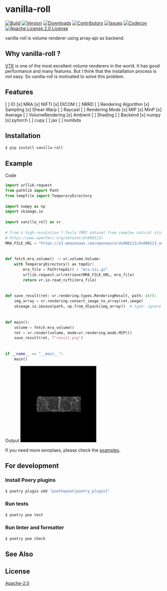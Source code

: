 # vanilla-roll
[![Build][build-shiled]][build-url]
[![Version][version-shield]][version-url]
[![Downloads][download-shield]][download-url]
[![Contributors][contributors-shield]][contributors-url]
[![Issues][issues-shield]][issues-url]
[![Codecov][codecov-shield]][codecov-url]
[![Apache License 2.0 License][license-shield]][license-url]

vanilla-roll is volume renderer using array-api as backend.

## Why vanilla-roll ?
[VTK](https://vtk.org/) is one of the most excellent volume renderers in the world.
It has good performance and many features.
But I think that the installation process is not easy.
So vanilla-roll is motivated to solve this problem.

## Features
[ ] IO
  [x] MRA
  [x] NIFTI
  [x] DICOM
  [ ] NRRD
[ ] Rendering Algorithm
  [x] Sampling
  [x] Shear-Warp
  [ ] Raycast
[ ] Rendering Mode
  [x] MIP
  [x] MinP
  [x] Average
  [ ] VolumeRendering
    [x] Ambient
    [ ] Shading
[ ] Backend
  [x] numpy
  [x] pytorch
  [ ] cupy
  [ ] jax
  [ ] numbda


## Installation
```bash
$ pip install vanilla-roll
```

## Example
Code
```python
import urllib.request
from pathlib import Path
from tempfile import TemporaryDirectory

import numpy as np
import skimage.io

import vanilla_roll as vr

# from A high-resolution 7-Tesla fMRI dataset from complex natural stimulation with an audio movie
# https://www.openfmri.org/dataset/ds000113/
MRA_FILE_URL = "https://s3.amazonaws.com/openneuro/ds000113/ds000113_unrevisioned/uncompressed/sub003/angio/angio001.nii.gz"  # noqa: E501


def fetch_mra_volume() -> vr.volume.Volume:
    with TemporaryDirectory() as tmpdir:
        mra_file = Path(tmpdir) / "mra.nii.gz"
        urllib.request.urlretrieve(MRA_FILE_URL, mra_file)
        return vr.io.read_nifti(mra_file)


def save_result(ret: vr.rendering.types.RenderingResult, path: str):
    img_array = vr.rendering.convert_image_to_array(ret.image)
    skimage.io.imsave(path, np.from_dlpack(img_array))  # type: ignore


def main():
    volume = fetch_mra_volume()
    ret = vr.render(volume, mode=vr.rendering.mode.MIP())
    save_result(ret, f"result.png")


if __name__ == "__main__":
    main()
```

Output
![output](https://raw.githubusercontent.com/ar90n/vanilla-roll/assets/images/simple.png)

If you need more exmplaes, please check the [examples](https://github.com/ar90n/vanilla-roll/tree/main/examples).

## For development
### Install Poery plugins
```bash
$ poetry plugin add "poethepoet[poetry_plugin]"
```

### Run tests
```bash
$ poetry poe test
```

### Run linter and formatter
```bash
$ poetry poe check
```

## See Also

## License
[Apache-2.0](https://github.com/ar90n/vanilla-roll/blob/main/LICENSE)

[download-shield]: https://img.shields.io/pypi/dm/vanilla-roll?style=flat
[download-url]: https://pypi.org/project/vanilla-roll/
[version-shield]: https://img.shields.io/pypi/v/vanilla-roll?style=flat
[version-url]: https://pypi.org/project/vanilla-roll/
[build-shiled]: https://img.shields.io/github/workflow/status/ar90n/vanilla-roll/CI%20testing/main
[build-url]: https://github.com/ar90n/vanilla-roll/actions/workflows/ci-testing.yml
[contributors-shield]: https://img.shields.io/github/contributors/ar90n/vanilla-roll.svg?style=flat
[contributors-url]: https://github.com/ar90n/vanilla-roll/graphs/contributors
[issues-shield]: https://img.shields.io/github/issues/ar90n/vanilla-roll.svg?style=flat
[issues-url]: https://github.com/ar90n/vanilla-roll/issues
[license-shield]: https://img.shields.io/github/license/ar90n/vanilla-roll.svg?style=flat
[license-url]: https://github.com/ar90n/vanilla-roll/blob/main/LICENSE
[codecov-shield]: https://codecov.io/gh/ar90n/vanilla-roll/branch/main/graph/badge.svg?token=8GKU96ODLY
[codecov-url]: https://codecov.io/gh/ar90n/vanilla-roll
